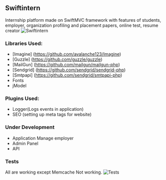 ## Swiftintern ##
Internship platform made on SwiftMVC framework with features of students, employer, organization profiling and placement papers, online test, resume creator
![Swiftintern](https://github.com/Swiftintern/Swiftintern/blob/master/public/assets/images/newsletter/header.png?raw=true)

### Libraries Used: ###
- [Imagine] (https://github.com/avalanche123/Imagine)
- [Guzzle] (https://github.com/guzzle/guzzle)
- [MailGun] (https://github.com/mailgun/mailgun-php)
- [Sendgrid] (https://github.com/sendgrid/sendgrid-php)
- [Smtpapi] (https://github.com/sendgrid/smtpapi-php)
- Fonts
- jModel

### Plugins Used: ###
- Logger(Logs events in application)
- SEO (setting up meta tags for website)
 
### Under Development ###
- Application Manage employer
- Admin Panel
- API

### Tests ###
All are working except Memcache Not working.
![Tests](https://github.com/Swiftintern/Swiftintern/blob/master/public/assets/images/screenshots/tests.png?raw=true)
